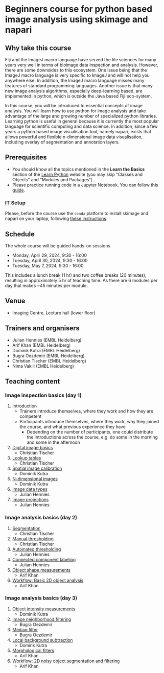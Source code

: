 # Beginners course for python based image analysis using skimage and napari

## Why take this course

Fiji and the ImageJ macro language have served the life sciences for many years very well in terms of bioimage data inspection and analysis. However, there are some downsides to this ecosystem. One issue being that the ImageJ macro language is very specific to ImageJ and will not help you anywhere else. In addition, the ImageJ macro language misses many features of standard programming languages. Another issue is that many new image analysis algorithms, especially deep-learning based, are implemented in python, which is outside the Java based Fiji eco-system.

In this course, you will be introduced to essential concepts of image analysis. You will learn how to use python for image analysis and take advantage of the large and growing number of specialized python libraries. Learning python is useful in general because it is currently the most popular language for scientific computing and data science. In addition, since a few years a python based image visualisation tool, namely napari, exists that allows powerful and flexible n-dimensional image data visualisation, including overlay of segmentation and annotation layers.

## Prerequisites

* You should know all the topics mentioned in the **Learn the Basics** section of the [Learn Python](https://www.learnpython.org/en/Welcome) website (you may skip "Classes and Objects" and "Modules and Packages").
* Please practice running code in a Jupyter Notebook. You can follow this [guide](https://jupyter.org/try-jupyter/retro/notebooks/?path=notebooks/Intro.ipynb).

### IT Setup

Please, before the course use the `conda` platform to install skimage and napari on your laptop, following [these instructions](https://neubias.github.io/training-resources/tool_installation/index.html#skimage_napari). 

## Schedule

The whole course will be guided hands-on sessions.

- Monday, April 29, 2024, 9:30 - 16:00 
- Tuesday, April 30, 2024, 9:30 - 16:00
- Tuesday, May 7, 2024, 9:30 - 16:00

This includes a lunch break (1 hr) and two coffee breaks (20 minutes), resulting in approximately 5 hr of teaching time.
As there are 6 modules per day that makes ~45 minutes per module.

## Venue

- Imaging Centre, Lecture hall (lower floor)

## Trainers and organisers

- Julian Hennies (EMBL Heidelberg)
- Arif Khan (EMBL Heidelberg)
- Dominik Kutra (EMBL Heidelberg)
- Bugra Oezdemir (EMBL Heidelberg)
- Christian Tischer (EMBL Heidelberg)
- Nima Vakili (EMBL Heidelberg)

## Teaching content

### Image inspection basics (day 1)

1. Introduction
    - Trainers introduce themselves, where they work and how they are competent
    - Participants introduce themselves, where they work, why they joined the course, and what previous experience they have
        - Depending on the number of participants, one could distribute the introductions across the course, e.g. do some in the morning and some in the afternoon
1. [Digital image basics](https://neubias.github.io/training-resources/pixels/index.html)
    - Christian Tischer 
1. [Lookup tables](https://neubias.github.io/training-resources/lut/index.html)
    - Christian Tischer
1. [Spatial image calibration](https://neubias.github.io/training-resources/spatial_calibration/index.html) 
    - Dominik Kutra
1. [N-dimensional images](https://neubias.github.io/training-resources/multidimensional_image_basics/index.html)
    - Dominik Kutra
1. [Image data types](https://neubias.github.io/training-resources/datatypes/index.html) 
    - Julian Hennies
1. [Image projections](https://neubias.github.io/training-resources/projections/index.html)
    - Julian Hennies

### Image analysis basics (day 2)

1. [Segmentation](https://neubias.github.io/training-resources/segmentation/index.html)
    - Christian Tischer
1. [Manual thresholding](https://neubias.github.io/training-resources/binarization/index.html)
    - Christian Tischer
1. [Automated thresholding](https://neubias.github.io/training-resources/auto_threshold/index.html) 
    - Julian Hennies
1. [Connected component labeling](https://neubias.github.io/training-resources/connected_components/index.html)
    - Julian Hennies
1. [Object shape measurements](https://neubias.github.io/training-resources/measure_shapes/index.html)
    - Arif Khan
1. [Workflow: Basic 2D object analysis](https://neubias.github.io/training-resources/workflow_segment_2d_nuclei_measure_shape/index.html)
    - Arif Khan

### Image analysis basics (day 3)

1. [Object intensity measurements](https://neubias.github.io/training-resources/measure_intensities/index.html)
    - Dominik Kutra
1. [Image neighborhood filtering](https://neubias.github.io/training-resources/filter_neighbourhood/index.html)
    - Bugra Oezdemir
1. [Median filter](https://neubias.github.io/training-resources/median_filter/index.html)
    - Bugra Oezdemir
1. [Local background subtraction](https://neubias.github.io/training-resources/local_background_correction/index.html)
    - Domink Kutra
1. [Morphological filters](https://neubias.github.io/training-resources/filter_morphological/index.html)
    - Arif Khan
1. [Workflow: 2D noisy object segmentation and filtering](https://neubias.github.io/training-resources/workflow_segment_2d_noisy_nuclei_filter_objects_measure_shape/index.html)
    - Arif Khan
